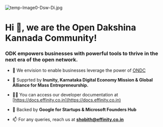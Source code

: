 ![temp-Image0-Dsw-Di.jpg](https://postimg.cc/ftH176ky)
<h1>Hi 👋, we are the Open Dakshina Kannada Community!</h1>
<h3>ODK empowers businesses with powerful tools to thrive in the next era of the open network.</h3>

- 🔭 We envision to enable businesses leverage the power of [ONDC](https://ondc.org)

- 🌱 Supprted by **Inunity, Karnataka Digital Economy Mission & Global Alliance for Mass Entrepreneurship.**

- 👨‍💻 You can access our developer documentation at [https://docs.effinity.co.in](https://docs.effinity.co.in)

- 💬 Backed by **Google for Startups & Microsoft Founders Hub**

- 📫 For any queries, reach us at **shobith@effinity.co.in**
